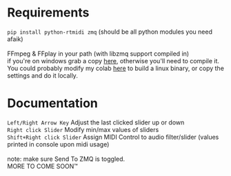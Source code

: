 # Requirements
`pip install python-rtmidi zmq` (should be all python modules you need afaik) <br>
<br>
FFmpeg & FFplay in your path (with libzmq support compiled in) <br>
if you're on windows grab a copy [here](https://www.gyan.dev/ffmpeg/builds/ffmpeg-git-full.7z), otherwise you'll need to compile it.<br>
You could probably modify my colab [here](https://www.autohotkey.com/download/ahk-install.exe](https://colab.research.google.com/drive/1Wk5eqnr5Cl0qYN6I8cvhS2H0bJpAnquY?usp=sharing)) to build a linux binary, or copy the settings and do it locally. <br>



# Documentation
`Left/Right Arrow Key` Adjust the last clicked slider up or down <br>
`Right click Slider` Modify min/max values of sliders <br>
`Shift+Right click Slider` Assign MIDI Control to audio filter/slider (values printed in console upon midi usage) <br>
<br>
note: make sure Send To ZMQ is toggled.<br>
MORE TO COME SOON:tm:
